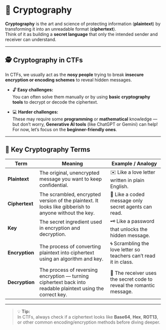 # 🧮 Cryptography

**Cryptography** is the art and science of protecting information (**plaintext**) by transforming it into an unreadable format (**ciphertext**).  
Think of it as building a **secret language** that only the intended sender and receiver can understand.

---

## 🕵️ Cryptography in CTFs

In CTFs, we usually act as the **nosy people** trying to break **insecure encryption or encoding schemes** to reveal hidden messages.

- 🔓 **Easy challenges:**  
  You can often solve them manually or by using **basic cryptography tools** to decrypt or decode the ciphertext.

- 💻 **Harder challenges:**  
  These may require some **programming** or **mathematical** knowledge — but don’t worry, **Generative AI tools** (like ChatGPT or Gemini) can help!  
  For now, let’s focus on the **beginner-friendly ones**.

---

## 🧩 Key Cryptography Terms

| Term | Meaning | Example / Analogy |
|------|----------|-------------------|
| **Plaintext** | The original, unencrypted message you want to keep confidential. | ✉️ Like a love letter written in plain English. |
| **Ciphertext** | The scrambled, encrypted version of the plaintext. It looks like gibberish to anyone without the key. | 🔐 Like a coded message only secret agents can read. |
| **Key** | The secret ingredient used in encryption and decryption. | 🗝️ Like a password that unlocks the hidden message. |
| **Encryption** | The process of converting plaintext into ciphertext using an algorithm and key. | 🌀 Scrambling the love letter so teachers can’t read it in class. |
| **Decryption** | The process of reversing encryption — turning ciphertext back into readable plaintext using the correct key. | 💌 The receiver uses the secret code to reveal the romantic message. |

---

> 💡 **Tip:**  
> In CTFs, always check if a ciphertext looks like **Base64**, **Hex**, **ROT13**, or other common encoding/encryption methods before diving deeper.
